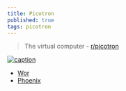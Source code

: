 ```yaml
---
title: Picotron
published: true
tags: picotron
---
```

> The virtual computer - [r/picotron](https://www.reddit.com/r/picotron/)

[![caption](https://preview.redd.it/threads-of-tomot-just-got-updated-v0-phucrlzvhose1.png?width=320&crop=smart&auto=webp&s=6c6b7cacbe8cd15479aa0ff5b741c3ea9d45f9b2)](https://www.reddit.com/r/picotron/comments/1jqt55f/threads_of_tomot_just_got_updated/)

- [Wor](https://www.reddit.com/r/picotron/comments/1ikk759/wor_games_the_picotron_shines_with_another/)
- [Phoenix](https://www.reddit.com/r/picotron/comments/1fewmok/phoenix_a_brand_new_version_of_phoenix_for_2024/)
